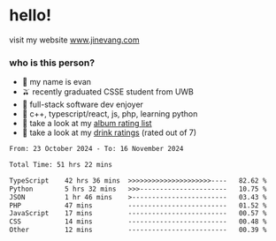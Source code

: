 # hello!

visit my website www.jinevang.com

### who is this person?
- 🦦 my name is evan                                                                  
- 🫒 recently graduated CSSE student from UWB
- 🥕 full-stack software dev enjoyer
- 🍚 c++, typescript/react, js, php, learning python
- 🎹 take a look at my [album rating list](https://bit.ly/albumratings)
- 🧋 take a look at my [drink ratings](https://bit.ly/drinkratings) (rated out of 7)

<!---
jinevang/jinevang is a ✨ special ✨ repository because its `README.md` (this file) appears on your GitHub profile.
You can click the Preview link to take a look at your changes.
--->
<!--START_SECTION:waka-->

```txt
From: 23 October 2024 - To: 16 November 2024

Total Time: 51 hrs 22 mins

TypeScript    42 hrs 36 mins  >>>>>>>>>>>>>>>>>>>>>----   82.62 %
Python        5 hrs 32 mins   >>>----------------------   10.75 %
JSON          1 hr 46 mins    >------------------------   03.43 %
PHP           47 mins         -------------------------   01.52 %
JavaScript    17 mins         -------------------------   00.57 %
CSS           14 mins         -------------------------   00.48 %
Other         12 mins         -------------------------   00.39 %
```

<!--END_SECTION:waka-->
